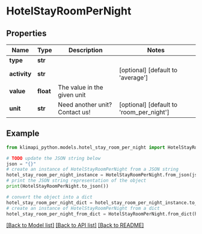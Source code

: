 # HotelStayRoomPerNight


## Properties

Name | Type | Description | Notes
------------ | ------------- | ------------- | -------------
**type** | **str** |  | 
**activity** | **str** |  | [optional] [default to 'average']
**value** | **float** | The value in the given unit | 
**unit** | **str** | Need another unit? Contact us! | [optional] [default to 'room_per_night']

## Example

```python
from klimapi_python.models.hotel_stay_room_per_night import HotelStayRoomPerNight

# TODO update the JSON string below
json = "{}"
# create an instance of HotelStayRoomPerNight from a JSON string
hotel_stay_room_per_night_instance = HotelStayRoomPerNight.from_json(json)
# print the JSON string representation of the object
print(HotelStayRoomPerNight.to_json())

# convert the object into a dict
hotel_stay_room_per_night_dict = hotel_stay_room_per_night_instance.to_dict()
# create an instance of HotelStayRoomPerNight from a dict
hotel_stay_room_per_night_from_dict = HotelStayRoomPerNight.from_dict(hotel_stay_room_per_night_dict)
```
[[Back to Model list]](../README.md#documentation-for-models) [[Back to API list]](../README.md#documentation-for-api-endpoints) [[Back to README]](../README.md)


